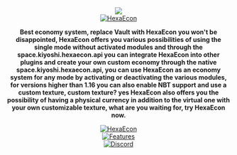 <div align="center">
    <a href="https://ko-fi.com/E1E7PXNKM">
        <img src="https://ko-fi.com/img/githubbutton_sm.svg">
    </a>
</div>
<div align="center">
    <a href="https://i.imgur.com/3kVBYLz.png">
        <img src="https://i.imgur.com/3kVBYLz.png" alt="HexaEcon">
    </a>
    <p align="center">
        <b>Best economy system, replace Vault with HexaEcon you won't be disappointed, HexaEcon offers you various possibilities of using the single mode without activated modules and through the space.kiyoshi.hexaecon.api you can integrate HexaEcon into other plugins and create your own custom economy through the native space.kiyoshi.hexaecon.api, you can use HexaEcon as an economy system for any mode by activating or deactivating the various modules, for versions higher than 1.16 you can also enable NBT support and use a custom texture, custom texture? yes HexaEcon also offers you the possibility of having a physical currency in addition to the virtual one with your own customizable texture, what are you waiting for, try HexaEcon now.</b>
     </p>
  <a href="https://i.imgur.com/PKzEYbW.png">
        <img src="https://i.imgur.com/PKzEYbW.png" alt="HexaEcon">
    </a>
</div>
<div align="center">
    <a href="https://i.imgur.com/6wRqxoD.png">
        <img src="https://i.imgur.com/6wRqxoD.png" alt="Features">
    </a>
</div>
<div align="center">
    <a href="https://i.imgur.com/HiIC2ri.png">
      <img src="https://i.imgur.com/HiIC2ri.png" alt="Discord">
  </a>
</div>
